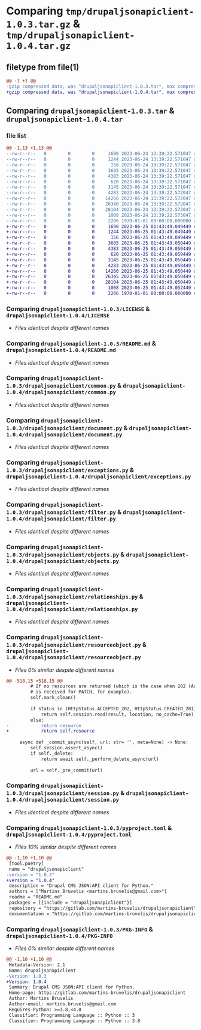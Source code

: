 # Comparing `tmp/drupaljsonapiclient-1.0.3.tar.gz` & `tmp/drupaljsonapiclient-1.0.4.tar.gz`

## filetype from file(1)

```diff
@@ -1 +1 @@
-gzip compressed data, was "drupaljsonapiclient-1.0.3.tar", max compression
+gzip compressed data, was "drupaljsonapiclient-1.0.4.tar", max compression
```

## Comparing `drupaljsonapiclient-1.0.3.tar` & `drupaljsonapiclient-1.0.4.tar`

### file list

```diff
@@ -1,13 +1,13 @@
--rw-r--r--   0        0        0     1690 2023-06-24 13:39:22.571047 drupaljsonapiclient-1.0.3/LICENSE
--rw-r--r--   0        0        0     1244 2023-06-24 13:39:22.571047 drupaljsonapiclient-1.0.3/README.md
--rw-r--r--   0        0        0      156 2023-06-24 13:39:22.571047 drupaljsonapiclient-1.0.3/drupaljsonapiclient/__init__.py
--rw-r--r--   0        0        0     3605 2023-06-24 13:39:22.571047 drupaljsonapiclient-1.0.3/drupaljsonapiclient/common.py
--rw-r--r--   0        0        0     4383 2023-06-24 13:39:22.571047 drupaljsonapiclient-1.0.3/drupaljsonapiclient/document.py
--rw-r--r--   0        0        0      620 2023-06-24 13:39:22.571047 drupaljsonapiclient-1.0.3/drupaljsonapiclient/exceptions.py
--rw-r--r--   0        0        0     3145 2023-06-24 13:39:22.571047 drupaljsonapiclient-1.0.3/drupaljsonapiclient/filter.py
--rw-r--r--   0        0        0     4283 2023-06-24 13:39:22.572047 drupaljsonapiclient-1.0.3/drupaljsonapiclient/objects.py
--rw-r--r--   0        0        0    14266 2023-06-24 13:39:22.572047 drupaljsonapiclient-1.0.3/drupaljsonapiclient/relationships.py
--rw-r--r--   0        0        0    26340 2023-06-24 13:39:22.572047 drupaljsonapiclient-1.0.3/drupaljsonapiclient/resourceobject.py
--rw-r--r--   0        0        0    28104 2023-06-24 13:39:22.572047 drupaljsonapiclient-1.0.3/drupaljsonapiclient/session.py
--rw-r--r--   0        0        0     1008 2023-06-24 13:39:22.573047 drupaljsonapiclient-1.0.3/pyproject.toml
--rw-r--r--   0        0        0     2206 1970-01-01 00:00:00.000000 drupaljsonapiclient-1.0.3/PKG-INFO
+-rw-r--r--   0        0        0     1690 2023-06-25 01:43:49.049449 drupaljsonapiclient-1.0.4/LICENSE
+-rw-r--r--   0        0        0     1244 2023-06-25 01:43:49.049449 drupaljsonapiclient-1.0.4/README.md
+-rw-r--r--   0        0        0      156 2023-06-25 01:43:49.049449 drupaljsonapiclient-1.0.4/drupaljsonapiclient/__init__.py
+-rw-r--r--   0        0        0     3605 2023-06-25 01:43:49.050449 drupaljsonapiclient-1.0.4/drupaljsonapiclient/common.py
+-rw-r--r--   0        0        0     4383 2023-06-25 01:43:49.050449 drupaljsonapiclient-1.0.4/drupaljsonapiclient/document.py
+-rw-r--r--   0        0        0      620 2023-06-25 01:43:49.050449 drupaljsonapiclient-1.0.4/drupaljsonapiclient/exceptions.py
+-rw-r--r--   0        0        0     3145 2023-06-25 01:43:49.050449 drupaljsonapiclient-1.0.4/drupaljsonapiclient/filter.py
+-rw-r--r--   0        0        0     4283 2023-06-25 01:43:49.050449 drupaljsonapiclient-1.0.4/drupaljsonapiclient/objects.py
+-rw-r--r--   0        0        0    14266 2023-06-25 01:43:49.050449 drupaljsonapiclient-1.0.4/drupaljsonapiclient/relationships.py
+-rw-r--r--   0        0        0    26345 2023-06-25 01:43:49.050449 drupaljsonapiclient-1.0.4/drupaljsonapiclient/resourceobject.py
+-rw-r--r--   0        0        0    28104 2023-06-25 01:43:49.050449 drupaljsonapiclient-1.0.4/drupaljsonapiclient/session.py
+-rw-r--r--   0        0        0     1008 2023-06-25 01:43:49.052449 drupaljsonapiclient-1.0.4/pyproject.toml
+-rw-r--r--   0        0        0     2206 1970-01-01 00:00:00.000000 drupaljsonapiclient-1.0.4/PKG-INFO
```

### Comparing `drupaljsonapiclient-1.0.3/LICENSE` & `drupaljsonapiclient-1.0.4/LICENSE`

 * *Files identical despite different names*

### Comparing `drupaljsonapiclient-1.0.3/README.md` & `drupaljsonapiclient-1.0.4/README.md`

 * *Files identical despite different names*

### Comparing `drupaljsonapiclient-1.0.3/drupaljsonapiclient/common.py` & `drupaljsonapiclient-1.0.4/drupaljsonapiclient/common.py`

 * *Files identical despite different names*

### Comparing `drupaljsonapiclient-1.0.3/drupaljsonapiclient/document.py` & `drupaljsonapiclient-1.0.4/drupaljsonapiclient/document.py`

 * *Files identical despite different names*

### Comparing `drupaljsonapiclient-1.0.3/drupaljsonapiclient/exceptions.py` & `drupaljsonapiclient-1.0.4/drupaljsonapiclient/exceptions.py`

 * *Files identical despite different names*

### Comparing `drupaljsonapiclient-1.0.3/drupaljsonapiclient/filter.py` & `drupaljsonapiclient-1.0.4/drupaljsonapiclient/filter.py`

 * *Files identical despite different names*

### Comparing `drupaljsonapiclient-1.0.3/drupaljsonapiclient/objects.py` & `drupaljsonapiclient-1.0.4/drupaljsonapiclient/objects.py`

 * *Files identical despite different names*

### Comparing `drupaljsonapiclient-1.0.3/drupaljsonapiclient/relationships.py` & `drupaljsonapiclient-1.0.4/drupaljsonapiclient/relationships.py`

 * *Files identical despite different names*

### Comparing `drupaljsonapiclient-1.0.3/drupaljsonapiclient/resourceobject.py` & `drupaljsonapiclient-1.0.4/drupaljsonapiclient/resourceobject.py`

 * *Files 0% similar despite different names*

```diff
@@ -518,15 +518,15 @@
         # If no resources are returned (which is the case when 202 (Accepted)
         # is received for PATCH, for example).
         self.mark_clean()
 
         if status in (HttpStatus.ACCEPTED_202, HttpStatus.CREATED_201):
             return self.session.read(result, location, no_cache=True).resource
         else:
-            return resource
+            return self.resource
 
     async def _commit_async(self, url: str= '', meta=None) -> None:
         self.session.assert_async()
         if self._delete:
             return await self._perform_delete_async(url)
 
         url = self._pre_commit(url)
```

### Comparing `drupaljsonapiclient-1.0.3/drupaljsonapiclient/session.py` & `drupaljsonapiclient-1.0.4/drupaljsonapiclient/session.py`

 * *Files identical despite different names*

### Comparing `drupaljsonapiclient-1.0.3/pyproject.toml` & `drupaljsonapiclient-1.0.4/pyproject.toml`

 * *Files 10% similar despite different names*

```diff
@@ -1,10 +1,10 @@
 [tool.poetry]
 name = "drupaljsonapiclient"
-version = "1.0.3"
+version = "1.0.4"
 description = "Drupal CMS JSON:API client for Python."
 authors = ["Martins Bruvelis <martins.bruvelis@gmail.com>"]
 readme = "README.md"
 packages = [{include = "drupaljsonapiclient"}]
 repository = "https://gitlab.com/martins-bruvelis/drupaljsonapiclient"
 documentation = "https://gitlab.com/martins-bruvelis/drupaljsonapiclient/-/blob/main/README.md"
```

### Comparing `drupaljsonapiclient-1.0.3/PKG-INFO` & `drupaljsonapiclient-1.0.4/PKG-INFO`

 * *Files 0% similar despite different names*

```diff
@@ -1,10 +1,10 @@
 Metadata-Version: 2.1
 Name: drupaljsonapiclient
-Version: 1.0.3
+Version: 1.0.4
 Summary: Drupal CMS JSON:API client for Python.
 Home-page: https://gitlab.com/martins-bruvelis/drupaljsonapiclient
 Author: Martins Bruvelis
 Author-email: martins.bruvelis@gmail.com
 Requires-Python: >=3.8,<4.0
 Classifier: Programming Language :: Python :: 3
 Classifier: Programming Language :: Python :: 3.8
```

